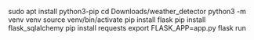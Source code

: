 sudo apt install python3-pip
cd Downloads/weather_detector
python3 -m venv venv
source venv/bin/activate
pip install flask
pip install flask_sqlalchemy
pip install requests
export FLASK_APP=app.py
flask run 
